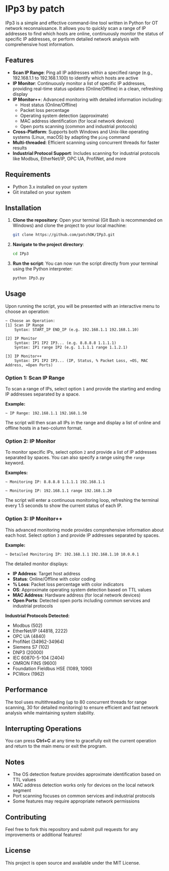 # IPp3 by patch

IPp3 is a simple and effective command-line tool written in Python for OT network reconnaissance. It allows you to quickly scan a range of IP addresses to find which hosts are online, continuously monitor the status of specific IP addresses, or perform detailed network analysis with comprehensive host information.

## Features
- **Scan IP Range**: Ping all IP addresses within a specified range (e.g., 192.168.1.1 to 192.168.1.100) to identify which hosts are active
- **IP Monitor**: Continuously monitor a list of specific IP addresses, providing real-time status updates (Online/Offline) in a clean, refreshing display
- **IP Monitor++**: Advanced monitoring with detailed information including:
  - Host status (Online/Offline)
  - Packet loss percentage
  - Operating system detection (approximate)
  - MAC address identification (for local network devices)
  - Open ports scanning (common and industrial protocols)
- **Cross-Platform**: Supports both Windows and Unix-like operating systems (Linux, macOS) by adapting the `ping` command
- **Multi-threaded**: Efficient scanning using concurrent threads for faster results
- **Industrial Protocol Support**: Includes scanning for industrial protocols like Modbus, EtherNet/IP, OPC UA, ProfiNet, and more

## Requirements
- Python 3.x installed on your system
- Git installed on your system

## Installation
1. **Clone the repository**: Open your terminal (Git Bash is recommended on Windows) and clone the project to your local machine:
   ```bash
   git clone https://github.com/patchOK/IPp3.git
   ```

2. **Navigate to the project directory**:
   ```bash
   cd IPp3
   ```

3. **Run the script**: You can now run the script directly from your terminal using the Python interpreter:
   ```bash
   python IPp3.py
   ```

## Usage
Upon running the script, you will be presented with an interactive menu to choose an operation:

```
~ Choose an Operation:
[1] Scan IP Range
    Syntax: START_IP END_IP (e.g. 192.168.1.1 192.168.1.10)

[2] IP Monitor  
    Syntax: IP1 IP2 IP3... (e.g. 8.8.8.8 1.1.1.1)
    Syntax: IP1 range IP2 (e.g. 1.1.1.1 range 1.1.2.1)

[3] IP Monitor++
    Syntax: IP1 IP2 IP3... (IP, Status, % Packet Loss, ≈OS, MAC Address, ≈Open Ports)
```

### Option 1: Scan IP Range
To scan a range of IPs, select option `1` and provide the starting and ending IP addresses separated by a space.

**Example:**
```
~ IP Range: 192.168.1.1 192.168.1.50
```

The script will then scan all IPs in the range and display a list of online and offline hosts in a two-column format.

### Option 2: IP Monitor
To monitor specific IPs, select option `2` and provide a list of IP addresses separated by spaces. You can also specify a range using the `range` keyword.

**Examples:**
```
~ Monitoring IP: 8.8.8.8 1.1.1.1 192.168.1.1
```
```
~ Monitoring IP: 192.168.1.1 range 192.168.1.20
```

The script will enter a continuous monitoring loop, refreshing the terminal every 1.5 seconds to show the current status of each IP.

### Option 3: IP Monitor++
This advanced monitoring mode provides comprehensive information about each host. Select option `3` and provide IP addresses separated by spaces.

**Example:**
```
~ Detailed Monitoring IP: 192.168.1.1 192.168.1.10 10.0.0.1
```

The detailed monitor displays:
- **IP Address**: Target host address
- **Status**: Online/Offline with color coding
- **% Loss**: Packet loss percentage with color indicators
- **OS**: Approximate operating system detection based on TTL values
- **MAC Address**: Hardware address (for local network devices)
- **Open Ports**: Detected open ports including common services and industrial protocols

**Industrial Protocols Detected:**
- Modbus (502)
- EtherNet/IP (44818, 2222)
- OPC UA (4840)
- ProfiNet (34962-34964)
- Siemens S7 (102)
- DNP3 (20000)
- IEC 60870-5-104 (2404)
- OMRON FINS (9600)
- Foundation Fieldbus HSE (1089, 1090)
- PCWorx (1962)

## Performance
The tool uses multithreading (up to 80 concurrent threads for range scanning, 30 for detailed monitoring) to ensure efficient and fast network analysis while maintaining system stability.

## Interrupting Operations
You can press **Ctrl+C** at any time to gracefully exit the current operation and return to the main menu or exit the program.

## Notes
- The OS detection feature provides approximate identification based on TTL values
- MAC address detection works only for devices on the local network segment
- Port scanning focuses on common services and industrial protocols
- Some features may require appropriate network permissions

## Contributing
Feel free to fork this repository and submit pull requests for any improvements or additional features!

## License
This project is open source and available under the MIT License.
